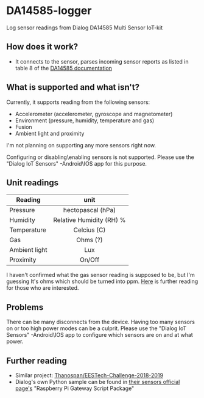 # DA14585-logger
Log sensor readings from Dialog DA14585 Multi Sensor IoT-kit

## How does it work?
- It connects to the sensor, parses incoming sensor reports as listed in table 8 of the [DA14585 documentation](https://www.dialog-semiconductor.com/sites/default/files/um-b-101_da14585_iot_multi_sensor_development_kit_developer_guide_rev1.1.pdf)

## What is supported and what isn't?
Currently, it supports reading from the following sensors:
- Accelerometer (accelerometer, gyroscope and magnetometer)
- Environment (pressure, humidity, temperature and gas)
- Fusion
- Ambient light and proximity

I'm not planning on supporting any more sensors right now.

Configuring or disabling\enabling sensors is not supported. Please use the "Dialog IoT Sensors" -Android\IOS app for this purpose.



## Unit readings
| Reading        | unit           |
| ------------- |:-------------:|
| Pressure      | hectopascal (hPa)      |
| Humidity | Relative Humidity (RH) %      |
| Temperature | Celcius (C)      |
| Gas | Ohms (?)      |
| Ambient light | Lux      |
| Proximity | On/Off |

I haven't confirmed what the gas sensor reading is supposed to be, but I'm guessing It's ohms which should be turned into ppm. [Here](https://jayconsystems.com/blog/understanding-a-gas-sensor) is further reading for those who are interested.

## Problems
There can be many disconnects from the device. Having too many sensors on or too high power modes can be a culprit. Please use the "Dialog IoT Sensors" -Android\IOS app to configure which sensors are on and at what power.

## Further reading
- Similar project: [Thanospan/EESTech-Challenge-2018-2019](https://github.com/thanospan/EESTech-Challenge-2018-2019)
- Dialog's own Python sample can be found in [their sensors official page's](https://www.dialog-semiconductor.com/products/da14585-iot-multi-sensor-development-kit) "Raspberry Pi Gateway Script Package"

